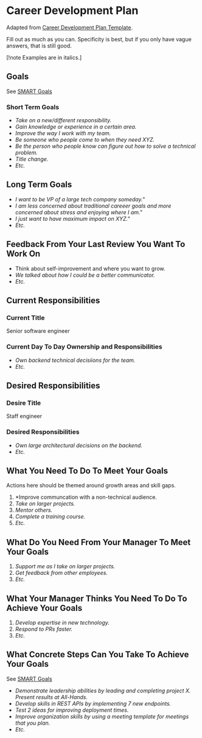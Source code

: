 # Career Development Plan

Adapted from [Career Development Plan Template](https://docs.google.com/document/d/17G-8Av5UEXWvxOuF14wsmxR0Pr7s8svcNahCj9_Cgjs/edit?pli=1&tab=t.0#heading=h.l2xn5uelayp8).

Fill out as much as you can. Specificity is best, but if you only have vague answers, that is still good.

[!note Examples are in italics.]

## Goals

See [SMART Goals](/growth/smart-goals.md)

### Short Term Goals

- *Take on a new/different responsibility.*
- *Gain knowledge or experience in a certain area.*
- *Improve the way I work with my team.*
- *Be someone who people come to when they need XYZ.*
- *Be the person who people know can figure out how to solve a technical problem.*
- *Title change.*
- *Etc.*

## Long Term Goals

- *I want to be VP of a large tech company someday."*
- *I am less concerned about traditional careeer goals and more concerned about stress and enjoying where I am."*
- *I just want to have maximum impact on XYZ."*
- *Etc.*

## Feedback From Your Last Review You Want To Work On

- Think about self-improvement and where you want to grow.
- *We talked about how I could be a better communicator.*
- *Etc.*

## Current Responsibilities

### Current Title

Senior software engineer

### Current Day To Day Ownership and Responsibilities

- *Own backend technical decisiions for the team.*
- *Etc.*

## Desired Responsibilities

### Desire Title

Staff engineer

### Desired Responsibilities

- *Own large architectural decisions on the backend.*
- *Etc.*

## What You Need To Do To Meet Your Goals

Actions here should be themed around growth areas and skill gaps.

1. *Improve communcation with a non-technical audience.
1. *Take on larger projects.*
1. *Mentor others.*
1. *Complete a training course.*
1. *Etc.*

## What Do You Need From Your Manager To Meet Your Goals

1. *Support me as I take on larger projects.*
1. *Get feedback from other employees.*
1. *Etc.*

## What Your Manager Thinks You Need To Do To Achieve Your Goals

1. *Develop expertise in new technology.*
1. *Respond to PRs faster.*
1. *Etc.*

## What Concrete Steps Can You Take To Achieve Your Goals

See [SMART Goals](/growth/smart-goals.md)

- *Demonstrate leadership abilities by leading and completing project X. Present results at All-Hands.*
- *Develop skills in REST APIs by implementing 7 new endpoints.*
- *Test 2 ideas for improving deployment times.*
- *Improve organization skills by using a meeting template for meetings that you plan.*
- *Etc.*
